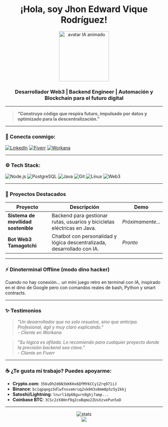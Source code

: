 <h1 align="center">¡Hola, soy Jhon Edward Vique Rodríguez!</h1>
<p align="center">
  <img src="https://github.com/jhonedd91/jhonedd91/blob/main/avatar_web3.gif" width="160" alt="avatar IA animado" />
</p>
<h3 align="center">Desarrollador Web3 | Backend Engineer | Automación y Blockchain para el futuro digital</h3>

---

> **“Construyo código que respira futuro, impulsado por datos y optimizado para la descentralización.”**

---

### 🔗 Conecta conmigo:
[![LinkedIn](https://img.shields.io/badge/LinkedIn-blue?style=for-the-badge&logo=linkedin&logoColor=white)](https://www.linkedin.com/in/jhon-edward-vique-rodr%c3%adguez-76209412b/)
[![Fiverr](https://img.shields.io/badge/Fiverr-Freelancer-green?style=for-the-badge&logo=fiverr)](https://www.fiverr.com/s/Q7gwZBw)
[![Workana](https://img.shields.io/badge/Workana-Portfolio-purple?style=for-the-badge)](https://www.workana.com/freelancer/d28b72a68a2ed179e7fd13b35dcea0cc?utm_source=share-profile&utm_medium=email&utm_campaign=share-2022-11-08)

---

### ⚙️ Tech Stack:
![Node.js](https://img.shields.io/badge/Node.js-339933?style=for-the-badge&logo=node.js&logoColor=white)
![PostgreSQL](https://img.shields.io/badge/PostgreSQL-336791?style=for-the-badge&logo=postgresql&logoColor=white)
![Java](https://img.shields.io/badge/Java-ED8B00?style=for-the-badge&logo=java&logoColor=white)
![Git](https://img.shields.io/badge/Git-F05032?style=for-the-badge&logo=git&logoColor=white)
![Linux](https://img.shields.io/badge/Linux-FCC624?style=for-the-badge&logo=linux&logoColor=black)
![Web3](https://img.shields.io/badge/Web3-3C3C3D?style=for-the-badge&logo=ethereum&logoColor=white)

---

### 🚀 Proyectos Destacados
| Proyecto | Descripción | Demo |
|---------|-------------|------|
| **Sistema de movilidad sostenible** | Backend para gestionar rutas, usuarios y bicicletas eléctricas en Java. | *Próximamente...* |
| **Bot Web3 Tamagotchi** | Chatbot con personalidad y lógica descentralizada, desarrollado con IA. | *Pronto* |

---

### ⚡ Dinoterminal Offline (modo dino hacker)
Cuando no hay conexión… un mini juego retro en terminal con IA, inspirado en el dino de Google pero con comandos reales de bash, Python y smart contracts.

---

### ✨ Testimonios
> *"Un desarrollador que no solo resuelve, sino que anticipa. Profesional, ágil y muy claro explicando."*  
> *- Cliente en Workana*

> *"Su lógica es afilada. Lo recomiendo para cualquier proyecto donde la precisión backend sea clave."*  
> *- Cliente en Fiverr*

---

### ☕ ¿Te gusta mi trabajo? Puedes apoyarme:

- **Crypto.com**: `356vDh2d6N3kKKHx6QfMY6CCy1Zrq971iJ`  
- **Binance**: `bc1qpqegz5dlwfnxsemruq2xk043x8mm8p5z5y2kkj`  
- **Satoshi/Lightning**: `lnurl1dp68gurn8ghj7amp...`  
- **Coinbase BTC**: `3CSc2zX8Hnf9q2coBqmo2ZUsXzvePun5oD`  

---

<p align="center">
  <img src="https://github-readme-stats.vercel.app/api?username=jhonedd91&show_icons=true&theme=radical" alt="stats"/>
  <br/>
  <img src="https://github-readme-stats.vercel.app/api/top-langs/?username=jhonedd91&layout=compact&theme=radical"/>
</p>
